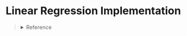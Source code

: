 # Linear Regression Implementation

> <details>
>  <summary>Reference</summary>
> 1. <a href=""></a><br>
> 2. <a href="https://medium.com/qiubingcheng/%E5%9B%9E%E6%AD%B8%E5%88%86%E6%9E%90-regression-analysis-%E7%9A%84r%E5%B9%B3%E6%96%B9-r-squared-%E8%88%87%E8%AA%BF%E6%95%B4%E5%BE%8Cr%E5%B9%B3%E6%96%B9-adjusted-r-squared-f38ad733bc4e">回歸分析的R平方s與調整後R平方</a><br>
> </details>